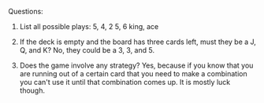 Questions:

1. List all possible plays:
5, 4, 2
5, 6
king, ace

2. If the deck is empty and the board has three cards left, must they be a J, Q, and K?
No, they could be a 3, 3, and 5.

3. Does the game involve any strategy?
Yes, because if you know that you are running out of a certain card that you need to make a combination you can't use it until that combination comes up. It is mostly luck though.